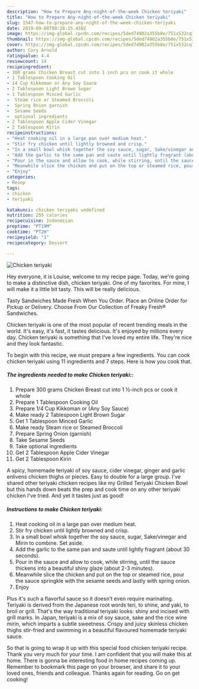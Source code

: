 ```yaml
---
description: "How to Prepare Any-night-of-the-week Chicken teriyaki"
title: "How to Prepare Any-night-of-the-week Chicken teriyaki"
slug: 1547-how-to-prepare-any-night-of-the-week-chicken-teriyaki
date: 2019-09-08T00:28:15.458Z
image: https://img-global.cpcdn.com/recipes/5ded74902a355b8e/751x532cq70/chicken-teriyaki-recipe-main-photo.jpg
thumbnail: https://img-global.cpcdn.com/recipes/5ded74902a355b8e/751x532cq70/chicken-teriyaki-recipe-main-photo.jpg
cover: https://img-global.cpcdn.com/recipes/5ded74902a355b8e/751x532cq70/chicken-teriyaki-recipe-main-photo.jpg
author: Cory Arnold
ratingvalue: 4.4
reviewcount: 14
recipeingredient:
- 300 grams Chicken Breast cut into 1 inch pcs or cook it whole
- 1 Tablespoon Cooking Oil
- 14 Cup Kikkoman or Any Soy Sauce
- 2 Tablespoon Light Brown Sugar
- 1 Tablespoon Minced Garlic
-  Steam rice or Steamed Broccoli
-  Spring Onion garnish
-  Sesame Seeds
-  optional ingredients
- 2 Tablespoon Apple Cider Vinegar
- 2 Tablespoon Kirin
recipeinstructions:
- "Heat cooking oil in a large pan over medium heat."
- "Stir fry chicken until lightly browned and crisp."
- "In a small bowl whisk together the soy sauce, sugar, Sake/vinegar and Mirin to combine. Set aside."
- "Add the garlic to the same pan and saute until lightly fragrant (about 30 seconds)."
- "Pour in the sauce and allow to cook, while stirring, until the sauce thickens into a beautiful shiny glaze (about 2-3 minutes)."
- "Meanwhile slice the chicken and put on the top or steamed rice, pour the sauce springkle with the sesame seeds and lastly with spring onion."
- "Enjoy"
categories:
- Resep
tags:
- chicken
- teriyaki

katakunci: chicken teriyaki undefined
nutrition: 255 calories
recipecuisine: Indonesian
preptime: "PT19M"
cooktime: "PT2H"
recipeyield: "1"
recipecategory: Dessert

---
```



![Chicken teriyaki](https://img-global.cpcdn.com/recipes/5ded74902a355b8e/751x532cq70/chicken-teriyaki-recipe-main-photo.jpg)

Hey everyone, it is Louise, welcome to my recipe page. Today, we're going to make a distinctive dish, chicken teriyaki. One of my favorites. For mine, I will make it a little bit tasty. This will be really delicious.

Tasty Sandwiches Made Fresh When You Order. Place an Online Order for Pickup or Delivery. Choose From Our Collection of Freaky Fresh® Sandwiches.

Chicken teriyaki is one of the most popular of recent trending meals in the world. It's easy, it's fast, it tastes delicious. It's enjoyed by millions every day. Chicken teriyaki is something that I've loved my entire life. They're nice and they look fantastic.


To begin with this recipe, we must prepare a few ingredients. You can cook chicken teriyaki using 11 ingredients and 7 steps. Here is how you cook that.

##### The ingredients needed to make Chicken teriyaki::

1. Prepare 300 grams Chicken Breast cut into 1 ½-inch pcs or cook it whole
1. Prepare 1 Tablespoon Cooking Oil
1. Prepare 1/4 Cup Kikkoman or (Any Soy Sauce)
1. Make ready 2 Tablespoon Light Brown Sugar
1. Get 1 Tablespoon Minced Garlic
1. Make ready  Steam rice or Steamed Broccoli
1. Prepare  Spring Onion (garnish)
1. Take  Sesame Seeds
1. Take  optional ingredients
1. Get 2 Tablespoon Apple Cider Vinegar
1. Get 2 Tablespoon Kirin


A spicy, homemade teriyaki of soy sauce, cider vinegar, ginger and garlic enlivens chicken thighs or pieces. Easy to double for a large group. I&#39;ve shared other teriyaki chicken recipes like my Grilled Teriyaki Chicken Bowl but this hands down beats the prep and cook time on any other teriyaki chicken I&#39;ve tried. And yet it tastes just as good! 

##### Instructions to make Chicken teriyaki:

1. Heat cooking oil in a large pan over medium heat.
1. Stir fry chicken until lightly browned and crisp.
1. In a small bowl whisk together the soy sauce, sugar, Sake/vinegar and Mirin to combine. Set aside.
1. Add the garlic to the same pan and saute until lightly fragrant (about 30 seconds).
1. Pour in the sauce and allow to cook, while stirring, until the sauce thickens into a beautiful shiny glaze (about 2-3 minutes).
1. Meanwhile slice the chicken and put on the top or steamed rice, pour the sauce springkle with the sesame seeds and lastly with spring onion.
1. Enjoy


Plus it&#39;s such a flavorful sauce so it doesn&#39;t even require marinating. Teriyaki is derived from the Japanese root words teri, to shine, and yaki, to broil or grill. That&#39;s the way traditional teriyaki looks: shiny and incised with grill marks. In Japan, teriyaki is a mix of soy sauce, sake and the rice wine mirin, which imparts a subtle sweetness. Crispy and juicy skinless chicken thighs stir-fried and swimming in a beautiful flavoured homemade teriyaki sauce. 

So that is going to wrap it up with this special food chicken teriyaki recipe. Thank you very much for your time. I am confident that you will make this at home. There is gonna be interesting food in home recipes coming up. Remember to bookmark this page on your browser, and share it to your loved ones, friends and colleague. Thanks again for reading. Go on get cooking!
